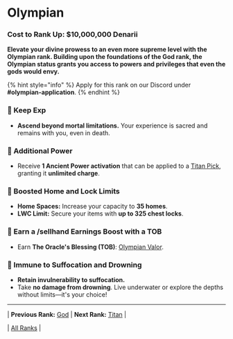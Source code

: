 # Olympian

### Cost to Rank Up: $10,000,000 Denarii

**Elevate your divine prowess to an even more supreme level with the Olympian rank. Building upon the foundations of the God rank, the Olympian status grants you access to powers and privileges that even the gods would envy.**

{% hint style="info" %}
Apply for this rank on our Discord under **#olympian-application**.
{% endhint %}

### 🔹 Keep Exp
- **Ascend beyond mortal limitations.** Your experience is sacred and remains with you, even in death.

### 🔹 Additional Power
- Receive **1 Ancient Power activation** that can be applied to a [Titan Pick](../../../gameplay-features/titan-tools/README.md), granting it **unlimited charge**.

### 🔹 Boosted Home and Lock Limits
- **Home Spaces:** Increase your capacity to **35 homes**.
- **LWC Limit:** Secure your items with **up to 325 chest locks**.

### 🔹 Earn a /sellhand Earnings Boost with a TOB
- Earn **The Oracle's Blessing (TOB)**: [Olympian Valor](../events-challenges/the-oracles-blessing/olympian-valor.md).

### 🔹 Immune to Suffocation and Drowning
- **Retain invulnerability to suffocation.**
- Take **no damage from drowning**. Live underwater or explore the depths without limits—it's your choice!

---

| **Previous Rank:** [God](01-god.md) | **Next Rank:** [Titan](03-titan.md) |

| [All Ranks](../README.md) |
